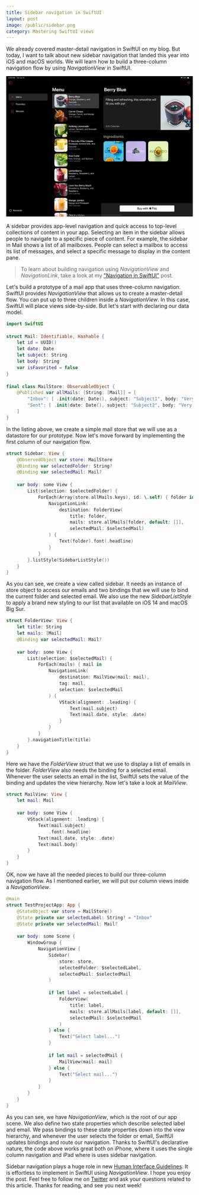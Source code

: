```yaml
---
title: Sidebar navigation in SwiftUI
layout: post
image: /public/sidebar.png
category: Mastering SwiftUI views
---
```


We already covered master-detail navigation in SwiftUI on my blog. But today, I want to talk about new sidebar navigation that landed this year into iOS and macOS worlds. We will learn how to build a three-column navigation flow by using *NavigationView* in SwiftUI.

![sidebar](/public/sidebar.png)

A sidebar provides app-level navigation and quick access to top-level collections of content in your app. Selecting an item in the sidebar allows people to navigate to a specific piece of content. For example, the sidebar in Mail shows a list of all mailboxes. People can select a mailbox to access its list of messages, and select a specific message to display in the content pane.

> To learn about building navigation using *NavigationView* and *NavigationLink*, take a look at my ["Navigation in SwiftUI"](/2020/07/21/sidebar-navigation-in-swiftui/) post.

Let's build a prototype of a mail app that uses three-column navigation. SwiftUI provides *NavigationView* that allows us to create a master-detail flow. You can put up to three children inside a *NavigationView*. In this case, SwiftUI will place views side-by-side. But let's start with declaring our data model. 

```swift
import SwiftUI

struct Mail: Identifiable, Hashable {
    let id = UUID()
    let date: Date
    let subject: String
    let body: String
    var isFavorited = false
}

final class MailStore: ObservableObject {
    @Published var allMails: [String: [Mail]] = [
        "Inbox": [ .init(date: Date(), subject: "Subject1", body: "Very long body...") ],
        "Sent": [ .init(date: Date(), subject: "Subject2", body: "Very long body...") ],
    ]
}
```

In the listing above, we create a simple mail store that we will use as a datastore for our prototype. Now let's move forward by implementing the first column of our navigation flow.

```swift
struct Sidebar: View {
    @ObservedObject var store: MailStore
    @Binding var selectedFolder: String?
    @Binding var selectedMail: Mail?

    var body: some View {
        List(selection: $selectedFolder) {
            ForEach(Array(store.allMails.keys), id: \.self) { folder in
                NavigationLink(
                    destination: FolderView(
                        title: folder,
                        mails: store.allMails[folder, default: []],
                        selectedMail: $selectedMail)
                ) {
                    Text(folder).font(.headline)
                }
            }
        }.listStyle(SidebarListStyle())
    }
}
```

As you can see, we create a view called sidebar. It needs an instance of store object to access our emails and two bindings that we will use to bind the current folder and selected email. We also use the new *SidebarListStyle* to apply a brand new styling to our list that available on iOS 14 and macOS Big Sur. 

```swift
struct FolderView: View {
    let title: String
    let mails: [Mail]
    @Binding var selectedMail: Mail?

    var body: some View {
        List(selection: $selectedMail) {
            ForEach(mails) { mail in
                NavigationLink(
                    destination: MailView(mail: mail),
                    tag: mail,
                    selection: $selectedMail
                ) {
                    VStack(alignment: .leading) {
                        Text(mail.subject)
                        Text(mail.date, style: .date)
                    }
                }
            }
        }.navigationTitle(title)
    }
}
```

Here we have the *FolderView* struct that we use to display a list of emails in the folder. *FolderView* also needs the binding for a selected email. Whenever the user selects an email in the list, SwiftUI sets the value of the binding and updates the view hierarchy. Now let's take a look at *MailView*.

```swift
struct MailView: View {
    let mail: Mail

    var body: some View {
        VStack(alignment: .leading) {
            Text(mail.subject)
                .font(.headline)
            Text(mail.date, style: .date)
            Text(mail.body)
        }
    }
}
```

OK, now we have all the needed pieces to build our three-column navigation flow. As I mentioned earlier, we will put our column views inside a *NavigationView*.

```swift
@main
struct TestProjectApp: App {
    @StateObject var store = MailStore()
    @State private var selectedLabel: String? = "Inbox"
    @State private var selectedMail: Mail?

    var body: some Scene {
        WindowGroup {
            NavigationView {
                Sidebar(
                    store: store,
                    selectedFolder: $selectedLabel,
                    selectedMail: $selectedMail
                )

                if let label = selectedLabel {
                    FolderView(
                        title: label,
                        mails: store.allMails[label, default: []],
                        selectedMail: $selectedMail
                    )
                } else {
                    Text("Select label...")
                }

                if let mail = selectedMail {
                    MailView(mail: mail)
                } else {
                    Text("Select mail...")
                }
            }
        }
    }
}
```

As you can see, we have *NavigationView*, which is the root of our app scene. We also define two state properties which describe selected label and email. We pass bindings to these state properties down into the view hierarchy, and whenever the user selects the folder or email, SwiftUI updates bindings and route our navigation. Thanks to SwiftUI's declarative nature, the code above works great both on iPhone, where it uses the single column navigation and iPad where is uses sidebar navigation.

Sidebar navigation plays a huge role in new [Human Interface Guidelines](https://developer.apple.com/design/human-interface-guidelines/ios/bars/sidebars/). It is effortless to implement in SwiftUI using *NavigationView*. I hope you enjoy the post. Feel free to follow me on [Twitter](https://twitter.com/mecid) and ask your questions related to this article. Thanks for reading, and see you next week!